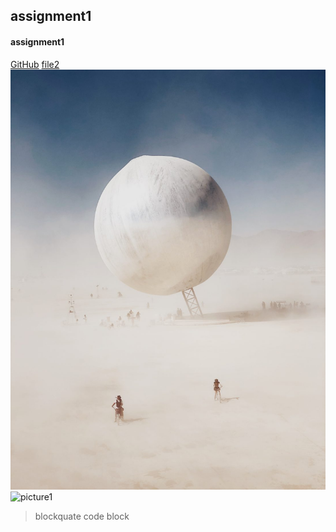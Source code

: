 ## assignment1
#### assignment1
[GitHub](http://github.com)
[file2](file2.md)
![picture](images/03-POTY-3rd-Peng-Hao-1100x1467.jpg)
![picture1](https://image.baidu.com/search/detail?ct=503316480&z=0&ipn=d&word=%E5%A4%A7%E8%B1%A1%E5%B8%AD%E5%9C%B0%E8%80%8C%E5%9D%90&step_word=&hs=0&pn=6&spn=0&di=89540&pi=0&rn=1&tn=baiduimagedetail&is=0%2C0&istype=0&ie=utf-8&oe=utf-8&in=&cl=2&lm=-1&st=undefined&cs=2502641318%2C1048297011&os=2520183088%2C3840571656&simid=0%2C0&adpicid=0&lpn=0&ln=1467&fr=&fmq=1619522609220_R&fm=&ic=undefined&s=undefined&hd=undefined&latest=undefined&copyright=undefined&se=&sme=&tab=0&width=undefined&height=undefined&face=undefined&ist=&jit=&cg=&bdtype=0&oriquery=&objurl=https%3A%2F%2Fgimg2.baidu.com%2Fimage_search%2Fsrc%3Dhttp%3A%2F%2F5b0988e595225.cdn.sohucs.com%2Fimages%2F20180709%2Fb6d0dd0fbad748a7a1d598ed3b046aa0.jpeg%26refer%3Dhttp%3A%2F%2F5b0988e595225.cdn.sohucs.com%26app%3D2002%26size%3Df9999%2C10000%26q%3Da80%26n%3D0%26g%3D0n%26fmt%3Djpeg%3Fsec%3D1622114616%26t%3D71b6ff86412695cab890e196f640263e&fromurl=ippr_z2C%24qAzdH3FAzdH3Fooo_z%26e3Bo56s1ow6gj6_z%26e3Bv54AzdH3Frs7fAzdH3Fetjo_z%26e3Brir%3Fwt1%3D899an&gsm=6&rpstart=0&rpnum=0&islist=&querylist=&force=undefined)

>blockquate
code block
<html>
  <body>
    <div></div>
  </body>
 </html>
